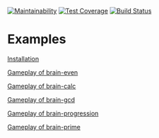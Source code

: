 [![Maintainability](https://api.codeclimate.com/v1/badges/a99a88d28ad37a79dbf6/maintainability)](https://codeclimate.com/github/codeclimate/codeclimate/maintainability)
[![Test Coverage](https://api.codeclimate.com/v1/badges/a99a88d28ad37a79dbf6/test_coverage)](https://codeclimate.com/github/codeclimate/codeclimate/test_coverage)
[![Build Status](https://travis-ci.org/ashikov/frontend-project-lvl1.svg?branch=master)](https://travis-ci.org/ashikov/frontend-project-lvl1)
# Examples
[Installation](https://asciinema.org/a/Yn0WzYR5s62z5N7kTQZU0TV81 "Installation example on asciinema.org")

[Gameplay of brain-even](https://asciinema.org/a/mSOCaQklzHAmCI4bnzQq4QWr6 "Gameplay of brain-even on asciinema.org")

[Gameplay of brain-calc](https://asciinema.org/a/9CIOxuZ1zD7sAzJAGqLI4mTWH "Gameplay of brain-calc on asciinema.org")

[Gameplay of brain-gcd](https://asciinema.org/a/x0asiwO2zdNw3jQq9ArJPxfmf "Gameplay of brain-gcd on asciinema.org")

[Gameplay of brain-progression](https://asciinema.org/a/77a4vhZbCJw9WiJL8UIYgNt4T "Gameplay of brain-progression on asciinema.org")

[Gameplay of brain-prime](https://asciinema.org/a/dFuKipSToEK9Dd7ZsMtk3fWyK "Gameplay of brain-prime on asciinema.org")
